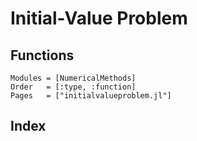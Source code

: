 # Initial-Value Problem

<!-- ```@meta
CurrentModule = NumericalMethods
``` -->

## Functions
```@autodocs
Modules = [NumericalMethods]
Order   = [:type, :function]
Pages   = ["initialvalueproblem.jl"]
```

## Index
```@index
```
